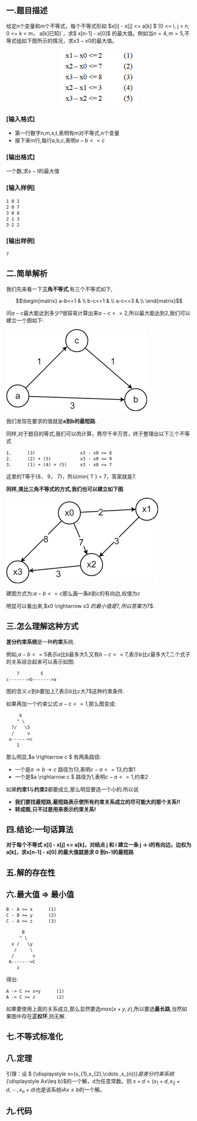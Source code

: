 
## 一.题目描述

给定$n$个变量和$m$个不等式，每个不等式形如 $x[i] - x[j] <= a[k] $`(0 <= i, j < n, 0 <= k < m， a[k]已知)`，求$ x[n-1] - x[0]$ 的最大值。例如当$n = 4,m = 5$,不等式组如下图所示的情况，求$x3 - x0$的最大值。

<center>

![1](./cfys_001.png)

</center>


### [输入格式]

 - 第一行数字n,m,s,t,表明有m对不等式,n个变量
 - 接下来m行,每行a,b,c,表明$a-b <=c$

### [输出格式]

一个数,求$s-t$的最大值

### [输入样例]
```
1 0 2
2 0 7
3 0 8
2 1 3
3 2 2
```
### [输出样例]

```
7
```

## 二.简单解析

我们先来看一下**三角不等式**,有三个不等式如下,

```math
\begin{matrix}
a-b<=1 & \\
b-c<=1 & \\
a-c<=3 & \\
\end{matrix}
```

问$a-c$最大能达到多少?很容易计算出来$a-c <=2$,所以最大能达到$2$,我们可以建立一个图如下:

![1](./三角不等式.png)

我们发现在要求的值就是**a到b的最短路**.


同样,对于题目的等式,我们可以肉计算，费尽千辛万苦，终于整理出以下三个不等式

```
1.      (3)                 x3 - x0 <= 8
2.      (2) + (5)           x3 - x0 <= 9
3.      (1) + (4) + (5)     x3 - x0 <= 7
```

这里的T等于{8， 9， 7}，所以min{ T } = 7，答案就是7.

**同样,类比三角不等式的方式,我们也可以建立如下图**

![2](./差分约束.png)

建图方式为:$a-b <= c$那么画一条$b$到$c$的有向边,权值为$c$

明显可以看出来,$x0 \rightarrow x3 $的最小值是$7$,所以答案为$7$.


## 三.怎么理解这种方式


**差分约束系统**是一种**约束**系统.

例如,$a-b<=5$表示$a$比$b$最多大$5$,又有$b-c<=7$,表示$b$比$c$最多大$7$,二个式子的关系综合起来可以表示如图:


```
    7        5
c------->b------->a
```
图的含义:$c$到$b$要加上$7$,表示$b$比$c$大7$这种约束条件.


如果再加一个约束公式:$a-c <=1$,那么图变成:


```
     b
    ^ \
  7/   \5
  /     v
 a------>c
    1
```

那么明显,$a \rightarrow c $ 有两条路径:

 - 一个是$a \rightarrow b \rightarrow c$ 路径为$13$,表明$c-a<=13$,约束1
 - 一个是$a \rightarrow c $ 路径为$1$,表明$c-a<=1$,约束2

如果**约束1**与**约束2**都要成立,那么明显要选一个小的.所以说

 - **我们要找最短路,最短路表示使所有约束关系成立的尽可能大的那个关系!!**
 - **转成图,只不过是用来表示约束关系!**

## 四.结论:一句话算法

**对于每个不等式 x[i] - x[j] <= a[k]，对结点 j 和 i 建立一条 j -> i的有向边，边权为a[k]，求x[n-1] - x[0] 的最大值就是求 0 到n-1的最短路**

## 五.解的存在性
## 六.最大值 => 最小值

```
B - A >= x      (1)
C - B >= y      (2)
C - A >= z      (3)
```

```
      B
     ^ \
  x /   \y
   /     \
  /       v
 A------->C
    z
```

得出:

```
A -> C >= x+y      (1)
A -> C >= z        (2)
```

如果要使用上面的关系成立,那么显然要选$max\{x+y,z\}$,所以要选**最长路**,当然如果图中存在**正权环**,则无解.

## 七.不等式标准化

## 八.定理

引理：设 $ {\displaystyle x=(x_{1},x_{2},\cdots ,x_{n})}$是差分约束系统$ {\displaystyle Ax\leq b}$的一个解，d为任意常数。则 ${\displaystyle x+d=(x_{1}+d,x_{2}+d,\cdots ,x_{n}+d)}$也是该系统$i {\displaystyle Ax\leq b}$的一个解。

## 九.代码


```c
```
